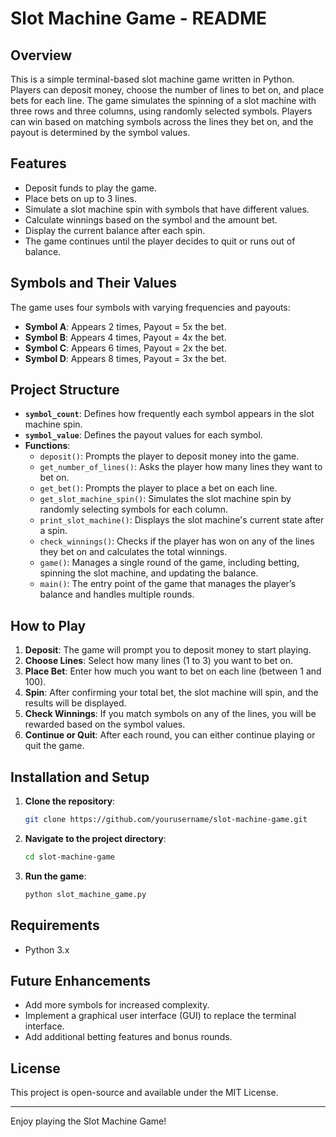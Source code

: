 # Slot Machine Game - README

## Overview
This is a simple terminal-based slot machine game written in Python. Players can deposit money, choose the number of lines to bet on, and place bets for each line. The game simulates the spinning of a slot machine with three rows and three columns, using randomly selected symbols. Players can win based on matching symbols across the lines they bet on, and the payout is determined by the symbol values.

## Features
- Deposit funds to play the game.
- Place bets on up to 3 lines.
- Simulate a slot machine spin with symbols that have different values.
- Calculate winnings based on the symbol and the amount bet.
- Display the current balance after each spin.
- The game continues until the player decides to quit or runs out of balance.

## Symbols and Their Values
The game uses four symbols with varying frequencies and payouts:
- **Symbol A**: Appears 2 times, Payout = 5x the bet.
- **Symbol B**: Appears 4 times, Payout = 4x the bet.
- **Symbol C**: Appears 6 times, Payout = 2x the bet.
- **Symbol D**: Appears 8 times, Payout = 3x the bet.

## Project Structure
- **`symbol_count`**: Defines how frequently each symbol appears in the slot machine spin.
- **`symbol_value`**: Defines the payout values for each symbol.
- **Functions**:
  - `deposit()`: Prompts the player to deposit money into the game.
  - `get_number_of_lines()`: Asks the player how many lines they want to bet on.
  - `get_bet()`: Prompts the player to place a bet on each line.
  - `get_slot_machine_spin()`: Simulates the slot machine spin by randomly selecting symbols for each column.
  - `print_slot_machine()`: Displays the slot machine's current state after a spin.
  - `check_winnings()`: Checks if the player has won on any of the lines they bet on and calculates the total winnings.
  - `game()`: Manages a single round of the game, including betting, spinning the slot machine, and updating the balance.
  - `main()`: The entry point of the game that manages the player’s balance and handles multiple rounds.

## How to Play
1. **Deposit**: The game will prompt you to deposit money to start playing.
2. **Choose Lines**: Select how many lines (1 to 3) you want to bet on.
3. **Place Bet**: Enter how much you want to bet on each line (between 1 and 100).
4. **Spin**: After confirming your total bet, the slot machine will spin, and the results will be displayed.
5. **Check Winnings**: If you match symbols on any of the lines, you will be rewarded based on the symbol values.
6. **Continue or Quit**: After each round, you can either continue playing or quit the game.

## Installation and Setup
1. **Clone the repository**:
    ```bash
    git clone https://github.com/yourusername/slot-machine-game.git
    ```
2. **Navigate to the project directory**:
    ```bash
    cd slot-machine-game
    ```
3. **Run the game**:
    ```bash
    python slot_machine_game.py
    ```

## Requirements
- Python 3.x

## Future Enhancements
- Add more symbols for increased complexity.
- Implement a graphical user interface (GUI) to replace the terminal interface.
- Add additional betting features and bonus rounds.

## License
This project is open-source and available under the MIT License.

---

Enjoy playing the Slot Machine Game!
